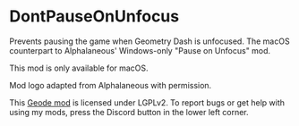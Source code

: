 # DontPauseOnUnfocus

Prevents pausing the game when Geometry Dash is unfocused. The macOS counterpart to Alphalaneous' Windows-only "Pause on Unfocus" mod.

This mod is only available for macOS.

Mod logo adapted from Alphalaneous with permission.

This [Geode mod](https://geode-sdk.org) is licensed under LGPLv2. To report bugs or get help with using my mods, press the Discord button in the lower left corner.